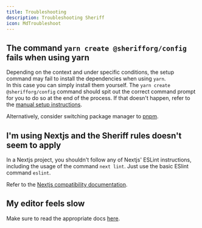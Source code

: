 ```yaml
---
title: Troubleshooting
description: Troubleshooting Sheriff
icon: MdTroubleshoot
---
```


## The command `yarn create @sherifforg/config` fails when using yarn

Depending on the context and under specific conditions, the setup command may fail to install the dependencies when using `yarn`. <br />
In this case you can simply install them yourself. The `yarn create @sherifforg/config` command should spit out the correct command prompt for you to do so at the end of the process. If that doesn't happen, refer to the [manual setup instructions](./setup/manual-setup.mdx).

Alternatively, consider switching package manager to [pnpm](https://pnpm.io/).

## I'm using Nextjs and the Sheriff rules doesn't seem to apply

In a Nextjs project, you shouldn't follow any of Nextjs' ESLint instructions, including the usage of the command `next lint`. Just use the basic ESlint command `eslint`.

Refer to the [Nextjs compatibility documentation](./faq.md#is-sheriff-compatible-with-x).

## My editor feels slow

Make sure to read the appropriate docs [here](./performance-tips.mdx).
